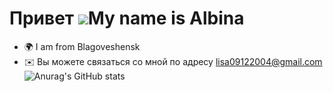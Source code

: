 Привет ![](https://user-images.githubusercontent.com/18350557/176309783-0785949b-9127-417c-8b55-ab5a4333674e.gif)My name is Albina
=============================================================================================================================

*   🌍 I am from Blagoveshensk
*   ✉️ Вы можете связаться со мной по адресу [lisa09122004@gmail.com](mailto:lisa09122004@gmail.com)
![Anurag's GitHub stats](https://github-readme-stats.vercel.app/api?alechka09=AParovyshnaya&theme=cobalt&show_icons=true)
